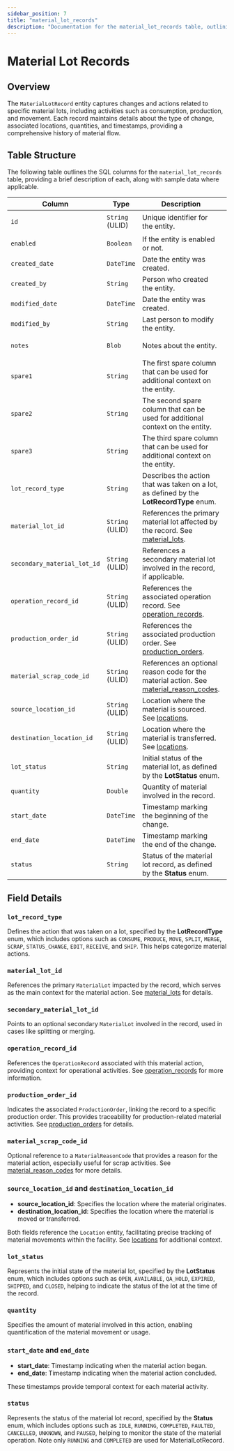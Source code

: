 ```yaml
---
sidebar_position: 7
title: "material_lot_records"
description: "Documentation for the material_lot_records table, outlining its columns and structure."
---
```


# Material Lot Records

## Overview

The `MaterialLotRecord` entity captures changes and actions related to specific material lots, including activities such
as consumption, production, and movement. Each record maintains details about the type of change, associated locations,
quantities, and timestamps, providing a comprehensive history of material flow.

## Table Structure

The following table outlines the SQL columns for the `material_lot_records` table, providing a brief description of
each, along with sample data where applicable.

| Column                      | Type            | Description                                                                                                          | Example                        |
|-----------------------------|-----------------|----------------------------------------------------------------------------------------------------------------------|--------------------------------|
| `id`                        | `String` (ULID) | Unique identifier for the entity.                                                                                    | `01JAP8RJBN-8ZTPXSGY-J9GSDPE1` |
| `enabled`                   | `Boolean`       | If the entity is enabled or not.                                                                                     | `true`                         |
| `created_date`              | `DateTime`      | Date the entity was created.                                                                                         | `2024-12-31T19:48:44Z`         |
| `created_by`                | `String`        | Person who created the entity.                                                                                       | `TamakiMES`                    |
| `modified_date`             | `DateTime`      | Date the entity was created.                                                                                         | `2024-12-31T19:48:44Z`         |
| `modified_by`               | `String`        | Last person to modify the entity.                                                                                    | `TamakiMES`                    |
| `notes`                     | `Blob`          | Notes about the entity.                                                                                              | `This entity has these extra notes`  |
| `spare1`                    | `String`        | The first spare column that can be used for additional context on the entity.                                        | `some extra context 1`         |
| `spare2`                    | `String`        | The second spare column that can be used for additional context on the entity.                                       | `some extra context 2`         |
| `spare3`                    | `String`        | The third spare column that can be used for additional context on the entity.                                        | `some extra context 3`         |
| `lot_record_type`           | `String`        | Describes the action that was taken on a lot, as defined by the **LotRecordType** enum.                              | `CONSUME`                      |
| `material_lot_id`           | `String` (ULID) | References the primary material lot affected by the record. See [material_lots](material-lot).                       | `01JAP8R5RT-3FPXQABY-7KQZT6VF` |
| `secondary_material_lot_id` | `String` (ULID) | References a secondary material lot involved in the record, if applicable.                                           | `01JAP8RJBN-9WTGQRQW-Y3XCRTXF` |
| `operation_record_id`       | `String` (ULID) | References the associated operation record. See [operation_records](../operation-model/operation-record).            | `01JAP8RJBN-4VYZUKE1-LY2QHV8X` |
| `production_order_id`       | `String` (ULID) | References the associated production order. See [production_orders](../production-order-model/production-order).     | `01JAP8RJBN-7KQZT6VF-Q5VUZYPW` |
| `material_scrap_code_id`    | `String` (ULID) | References an optional reason code for the material action. See [material_reason_codes](material-reason-code).       | `01JAP8R5RT-3FPXQABY-7KQZT6VF` |
| `source_location_id`        | `String` (ULID) | Location where the material is sourced. See [locations](../location-model/location).                                 | `01JAP8RJBN-4VYZUKE1-LY2QHV8X` |
| `destination_location_id`   | `String` (ULID) | Location where the material is transferred. See [locations](../location-model/location).                             | `01JAP8RJBN-8ZTPXSGY-J9GSDPE1` |
| `lot_status`                | `String`        | Initial status of the material lot, as defined by the **LotStatus** enum.                                            | `OPEN`                         |
| `quantity`                  | `Double`        | Quantity of material involved in the record.                                                                         | `100.5`                        |
| `start_date`                | `DateTime`      | Timestamp marking the beginning of the change.                                                                       | `2024-05-10T08:00:00Z`         |
| `end_date`                  | `DateTime`      | Timestamp marking the end of the change.                                                                             | `2024-05-10T10:00:00Z`         |
| `status`                    | `String`        | Status of the material lot record, as defined by the **Status** enum.                                                | `RUNNING`                      |

## Field Details

### `lot_record_type`

Defines the action that was taken on a lot, specified by the **LotRecordType** enum, which includes options such as 
`CONSUME`, `PRODUCE`, `MOVE`, `SPLIT`, `MERGE`, `SCRAP`, `STATUS_CHANGE`, `EDIT`, `RECEIVE`, and `SHIP`. This helps categorize material actions.

### `material_lot_id`

References the primary `MaterialLot` impacted by the record, which serves as the main context for the material action.
See [material_lots](material-lot) for details.

### `secondary_material_lot_id`

Points to an optional secondary `MaterialLot` involved in the record, used in cases like splitting or merging.

### `operation_record_id`

References the `OperationRecord` associated with this material action, providing context for operational activities.
See [operation_records](../operation-model/operation-record) for more information.

### `production_order_id`

Indicates the associated `ProductionOrder`, linking the record to a specific production order. This provides
traceability for production-related material activities.
See [production_orders](../production-order-model/production-order) for details.

### `material_scrap_code_id`

Optional reference to a `MaterialReasonCode` that provides a reason for the material action, especially useful for scrap
activities.
See [material_reason_codes](material-reason-code) for more details.

### `source_location_id` and `destination_location_id`

- **source_location_id**: Specifies the location where the material originates.
- **destination_location_id**: Specifies the location where the material is moved or transferred.

Both fields reference the `Location` entity, facilitating precise tracking of material movements within the facility.
See [locations](../location-model/location) for additional context.

### `lot_status`

Represents the initial state of the material lot, specified by the **LotStatus** enum, which includes options such as 
`OPEN`, `AVAILABLE`, `QA_HOLD`, `EXPIRED`, `SHIPPED`, and `CLOSED`, helping to indicate the status of the lot at the time of the record.

### `quantity`

Specifies the amount of material involved in this action, enabling quantification of the material movement or usage.

### `start_date` and `end_date`

- **start_date**: Timestamp indicating when the material action began.
- **end_date**: Timestamp indicating when the material action concluded.

These timestamps provide temporal context for each material activity.

### `status`

Represents the status of the material lot record, specified by the **Status** enum, which includes options such as 
`IDLE`, `RUNNING`, `COMPLETED`, `FAULTED`, `CANCELLED`, `UNKNOWN`, and `PAUSED`, helping to monitor the state of the material operation.
Note only `RUNNING` and `COMPLETED` are used for MaterialLotRecord.